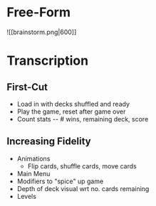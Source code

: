 # Free-Form
![[brainstorm.png|600]]

# Transcription

## First-Cut
- Load in with decks shuffled and ready
- Play the game, reset after game over
- Count stats -- # wins, remaining deck, score

## Increasing Fidelity 
- Animations
	- Flip cards, shuffle cards, move cards 
- Main Menu
- Modifiers to "spice" up game
- Depth of deck visual wrt no. cards remaining
- Levels 